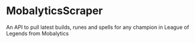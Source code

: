 # MobalyticsScraper

An API to pull latest builds, runes and spells for any champion in League of Legends from Mobalytics
